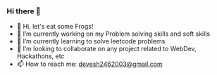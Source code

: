 ### Hi there 👋

<!--
**kr-devesh-0246/kr-devesh-0246** is a ✨ _special_ ✨ repository because its `README.md` (this file) appears on your GitHub profile.

Here are some ideas to get you started:

- 🔭 I’m currently working on ...
- 🌱 I’m currently learning ...
- 👯 I’m looking to collaborate on ...
- 🤔 I’m looking for help with ...
- 💬 Ask me about ...
- 📫 How to reach me: ...
- 😄 Pronouns: ...
- ⚡ Fun fact: ...
-->
- 🐸 Hi, let's eat some Frogs!
- 🔭 I’m currently working on my Problem solving skills and soft skills
- 🌱 I’m currently learning to solve leetcode problems
- 👯 I’m looking to collaborate on any project related to WebDev, Hackathons, etc
- 📫 How to reach me: devesh2462003@gmail.com
